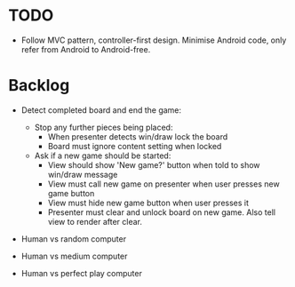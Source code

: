 TODO
====

- Follow MVC pattern, controller-first design. Minimise Android code, only refer from Android to Android-free.

Backlog
=======

- Detect completed board and end the game:
  - Stop any further pieces being placed:
    - When presenter detects win/draw lock the board
    - Board must ignore content setting when locked
  - Ask if a new game should be started:
    - View should show 'New game?' button when told to show win/draw message
    - View must call new game on presenter when user presses new game button
    - View must hide new game button when user presses it
    - Presenter must clear and unlock board on new game. Also tell view to render after clear.

- Human vs random computer
- Human vs medium computer
- Human vs perfect play computer


